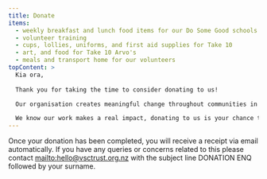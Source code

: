 ```yaml
---
title: Donate
items:
  - weekly breakfast and lunch food items for our Do Some Good schools
  - volunteer training
  - cups, lollies, uniforms, and first aid supplies for Take 10
  - art, and food for Take 10 Arvo's
  - meals and transport home for our volunteers
topContent: >
  Kia ora, 
  
  Thank you for taking the time to consider donating to us!

  Our organisation creates meaningful change throughout communities in the Pōneke, Te Awa Kairangi and Porirua (Wellington, Hutt Valley and Porirua) regions. Our work focusses around targeted programmes offering support, care, and creating connection and stronger, safer, more inclusive communities, together.

  We know our work makes a real impact, donating to us is your chance to make an impact too.
---
```


Once your donation has been completed, you will receive a receipt via email automatically. If you have any queries or concerns related to this please contact [mailto:hello@vsctrust.org.nz](hello@vsctrust.org.nz) with the subject line DONATION ENQ followed by your surname.